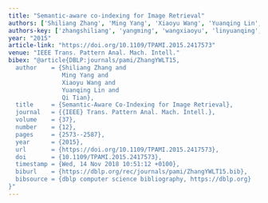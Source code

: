 ```yaml
---
title: "Semantic-aware co-indexing for Image Retrieval"
authors: ['Shiliang Zhang', 'Ming Yang', 'Xiaoyu Wang', 'Yuanqing Lin', 'Qi Tian 0001']
authors-key: ['zhangshiliang', 'yangming', 'wangxiaoyu', 'linyuanqing', 'tianqi']
year: "2015"
article-link: "https://doi.org/10.1109/TPAMI.2015.2417573"
venue: "IEEE Trans. Pattern Anal. Mach. Intell."
bibex: "@article{DBLP:journals/pami/ZhangYWLT15,
  author    = {Shiliang Zhang and
               Ming Yang and
               Xiaoyu Wang and
               Yuanqing Lin and
               Qi Tian},
  title     = {Semantic-Aware Co-Indexing for Image Retrieval},
  journal   = {{IEEE} Trans. Pattern Anal. Mach. Intell.},
  volume    = {37},
  number    = {12},
  pages     = {2573--2587},
  year      = {2015},
  url       = {https://doi.org/10.1109/TPAMI.2015.2417573},
  doi       = {10.1109/TPAMI.2015.2417573},
  timestamp = {Wed, 14 Nov 2018 10:51:12 +0100},
  biburl    = {https://dblp.org/rec/journals/pami/ZhangYWLT15.bib},
  bibsource = {dblp computer science bibliography, https://dblp.org}
}"
---
```


